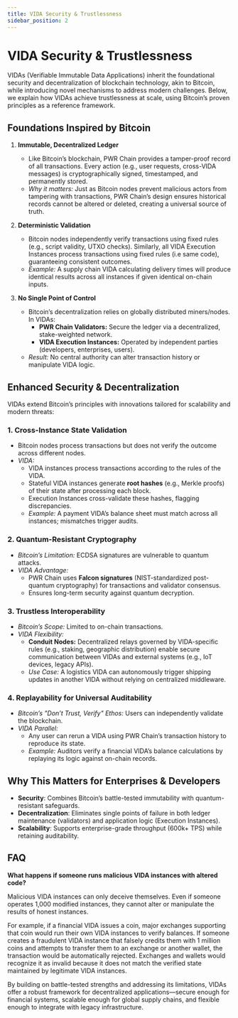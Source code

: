```yaml
---
title: VIDA Security & Trustlessness
sidebar_position: 2
---
```


# VIDA Security & Trustlessness

VIDAs (Verifiable Immutable Data Applications) inherit the foundational security and decentralization of blockchain technology, akin to Bitcoin, while introducing novel mechanisms to address modern challenges. Below, we explain how VIDAs achieve trustlessness at scale, using Bitcoin’s proven principles as a reference framework.

## Foundations Inspired by Bitcoin

1. **Immutable, Decentralized Ledger**
    - Like Bitcoin’s blockchain, PWR Chain provides a tamper-proof record of all transactions. Every action (e.g., user requests, cross-VIDA messages) is cryptographically signed, timestamped, and permanently stored.
    - *Why it matters:* Just as Bitcoin nodes prevent malicious actors from tampering with transactions, PWR Chain’s design ensures historical records cannot be altered or deleted, creating a universal source of truth.

2. **Deterministic Validation**
    - Bitcoin nodes independently verify transactions using fixed rules (e.g., script validity, UTXO checks). Similarly, all VIDA Execution Instances process transactions using fixed rules (i.e same code), guaranteeing consistent outcomes.
    - *Example:* A supply chain VIDA calculating delivery times will produce identical results across all instances if given identical on-chain inputs.

3. **No Single Point of Control**
    - Bitcoin’s decentralization relies on globally distributed miners/nodes. In VIDAs:
        - **PWR Chain Validators:** Secure the ledger via a decentralized, stake-weighted network.
        - **VIDA Execution Instances:** Operated by independent parties (developers, enterprises, users).
    - *Result:* No central authority can alter transaction history or manipulate VIDA logic.

## Enhanced Security & Decentralization

VIDAs extend Bitcoin’s principles with innovations tailored for scalability and modern threats:

### 1. Cross-Instance State Validation

- Bitcoin nodes process transactions but does not verify the outcome across different nodes.
- *VIDA:*
    - VIDA instances process transactions according to the rules of the VIDA.
    - Stateful VIDA instances generate **root hashes** (e.g., Merkle proofs) of their state after processing each block.
    - Execution Instances cross-validate these hashes, flagging discrepancies.
    - *Example:* A payment VIDA’s balance sheet must match across all instances; mismatches trigger audits.

### 2. Quantum-Resistant Cryptography

- *Bitcoin’s Limitation:* ECDSA signatures are vulnerable to quantum attacks.
- *VIDA Advantage:*
    - PWR Chain uses **Falcon signatures** (NIST-standardized post-quantum cryptography) for transactions and validator consensus.
    - Ensures long-term security against quantum decryption.

### 3. Trustless Interoperability

- *Bitcoin’s Scope:* Limited to on-chain transactions.
- *VIDA Flexibility:*
    - **Conduit Nodes:** Decentralized relays governed by VIDA-specific rules (e.g., staking, geographic distribution) enable secure communication between VIDAs and external systems (e.g., IoT devices, legacy APIs).
    - *Use Case:* A logistics VIDA can autonomously trigger shipping updates in another VIDA without relying on centralized middleware.

### 4. Replayability for Universal Auditability

- *Bitcoin’s "Don’t Trust, Verify" Ethos:* Users can independently validate the blockchain.
- *VIDA Parallel:*
    - Any user can rerun a VIDA using PWR Chain’s transaction history to reproduce its state.
    - *Example:* Auditors verify a financial VIDA’s balance calculations by replaying its logic against on-chain records.

## Why This Matters for Enterprises & Developers

- **Security**: Combines Bitcoin’s battle-tested immutability with quantum-resistant safeguards.
- **Decentralization**: Eliminates single points of failure in both ledger maintenance (validators) and application logic (Execution Instances).
- **Scalability**: Supports enterprise-grade throughput (600k+ TPS) while retaining auditability.

## FAQ

**What happens if someone runs malicious VIDA instances with altered code?**

Malicious VIDA instances can only deceive themselves. Even if someone operates 1,000 modified instances, they cannot alter or manipulate the results of honest instances.

For example, if a financial VIDA issues a coin, major exchanges supporting that coin would run their own VIDA instances to verify balances. If someone creates a fraudulent VIDA instance that falsely credits them with 1 million coins and attempts to transfer them to an exchange or another wallet, the transaction would be automatically rejected. Exchanges and wallets would recognize it as invalid because it does not match the verified state maintained by legitimate VIDA instances.

By building on battle-tested strengths and addressing its limitations, VIDAs offer a robust framework for decentralized applications—secure enough for financial systems, scalable enough for global supply chains, and flexible enough to integrate with legacy infrastructure.
